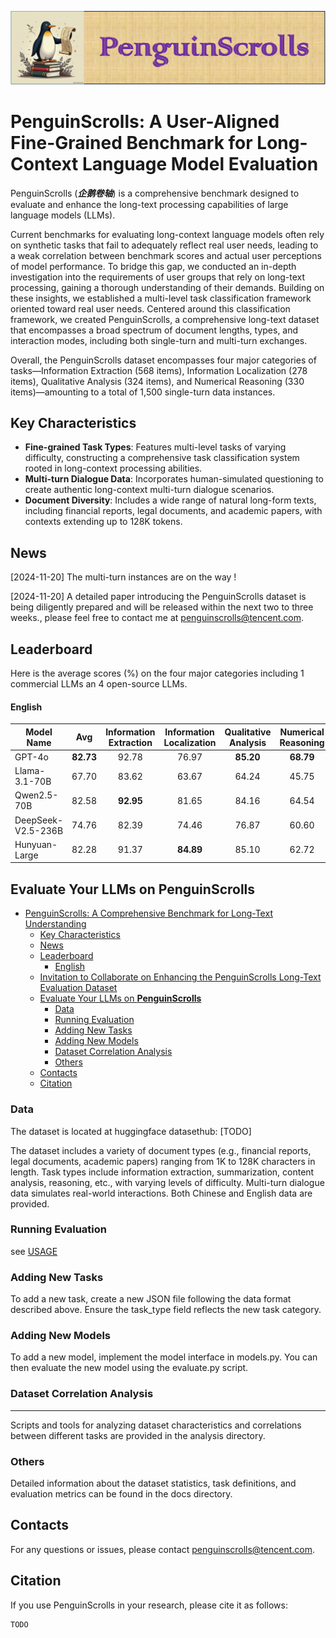 ![](1.gif)

# PenguinScrolls: A User-Aligned Fine-Grained Benchmark for Long-Context Language Model Evaluation

PenguinScrolls (***企鹅卷轴***) is a comprehensive benchmark designed to evaluate and enhance the long-text processing capabilities of large language models (LLMs).

Current benchmarks for evaluating long-context language models often rely on synthetic tasks that fail to  adequately reflect real user needs, leading to a weak correlation between benchmark scores and actual user perceptions of model performance. To bridge this gap,  we conducted an in-depth investigation into the requirements of user groups that rely on long-text processing, gaining a thorough understanding of their demands. 
Building on these insights, we established a multi-level task classification framework oriented toward real user needs. Centered around this classification framework, we created PenguinScrolls, a comprehensive long-text dataset that encompasses a broad spectrum of document lengths, types, and interaction modes, including both single-turn and multi-turn exchanges.

Overall, the PenguinScrolls dataset encompasses four major categories of tasks—Information Extraction (568 items), Information Localization (278 items), Qualitative Analysis (324 items), and Numerical Reasoning (330 items)—amounting to a total of 1,500 single-turn data instances. 



## Key Characteristics

* **Fine-grained Task Types**: Features multi-level tasks of varying difficulty, constructing a comprehensive task classification system rooted in long-context processing abilities.
* **Multi-turn Dialogue Data**: Incorporates human-simulated questioning to create authentic long-context multi-turn dialogue scenarios.
* **Document Diversity**: Includes a wide range of natural long-form texts, including financial reports, legal documents, and academic papers, with contexts extending up to 128K tokens.

## News
[2024-11-20] The multi-turn instances are on the way !

[2024-11-20] A detailed paper introducing the PenguinScrolls dataset is being diligently prepared and will be released within the next two to three weeks., please feel free to contact me at penguinscrolls@tencent.com.

## Leaderboard
Here is the average scores (%) on the four major categories including 1 commercial LLMs an 4 open-source LLMs.


#### English
| Model Name       |  Avg  | Information Extraction | Information Localization | Qualitative Analysis | Numerical Reasoning |
| ---------------- | :---: | :--------------------: | :----------------------: | :------------------: | :-----------------: |
| GPT-4o           |  **82.73**   |           92.78           |            76.97            |          **85.20**          |         **68.79**          |
| Llama-3.1-70B    |  67.70   |           83.62           |            63.67            |          64.24          |         45.75          |
| Qwen2.5-70B |  82.58   |           **92.95**           |            81.65            |          84.16          |         64.54          |
| DeepSeek-V2.5-236B    |  74.76   |           82.39           |            74.46            |          76.87          |         60.60          |
| Hunyuan-Large      |  82.28   |           91.37           |            **84.89**            |          85.10          |         62.72          |



## Evaluate Your LLMs on **PenguinScrolls**

- [PenguinScrolls: A Comprehensive Benchmark for Long-Text Understanding](#penguinscrolls-a-comprehensive-benchmark-for-long-text-understanding)
  - [Key Characteristics](#key-characteristics)
  - [News](#news)
  - [Leaderboard](#leaderboard)
      - [English](#english)
  - [Invitation to Collaborate on Enhancing the PenguinScrolls Long-Text Evaluation Dataset](#invitation-to-collaborate-on-enhancing-the-penguinscrolls-long-text-evaluation-dataset)
  - [Evaluate Your LLMs on **PenguinScrolls**](#evaluate-your-llms-on-penguinscrolls)
    - [Data](#data)
    - [Running Evaluation](#running-evaluation)
    - [Adding New Tasks](#adding-new-tasks)
    - [Adding New Models](#adding-new-models)
    - [Dataset Correlation Analysis](#dataset-correlation-analysis)
    - [Others](#others)
  - [Contacts](#contacts)
  - [Citation](#citation)


### Data

The dataset is located at huggingface datasethub: [TODO]

The dataset includes a variety of document types (e.g., financial reports, legal documents, academic papers) ranging from 1K to 128K characters in length. Task types include information extraction, summarization, content analysis, reasoning, etc., with varying levels of difficulty. Multi-turn dialogue data simulates real-world interactions. Both Chinese and English data are provided.

### Running Evaluation

see [USAGE](./USAGE.md)


### Adding New Tasks

To add a new task, create a new JSON file following the data format described above. Ensure the task_type field reflects the new task category.

### Adding New Models

To add a new model, implement the model interface in models.py. You can then evaluate the new model using the evaluate.py script.

### Dataset Correlation Analysis
****
Scripts and tools for analyzing dataset characteristics and correlations between different tasks are provided in the analysis directory.

### Others

Detailed information about the dataset statistics, task definitions, and evaluation metrics can be found in the docs directory.

## Contacts
For any questions or issues, please contact penguinscrolls@tencent.com.

## Citation

If you use PenguinScrolls in your research, please cite it as follows:


```
TODO
```


